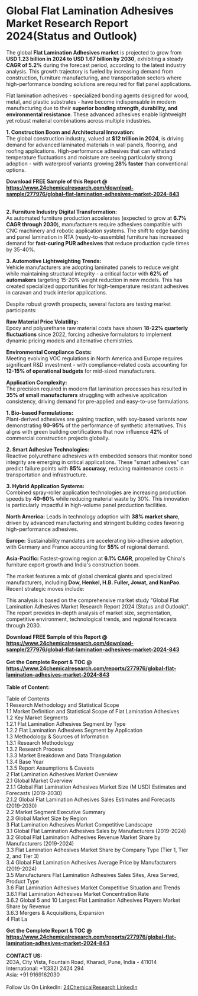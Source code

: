 <h1>Global Flat Lamination Adhesives Market Research Report 2024(Status and Outlook)</h1><p>The global <strong>Flat Lamination Adhesives market</strong> is projected to grow from <strong>USD 1.23 billion in 2024 to USD 1.67 billion by 2030</strong>, exhibiting a steady <strong>CAGR of 5.2%</strong> during the forecast period, according to the latest industry analysis. This growth trajectory is fueled by increasing demand from construction, furniture manufacturing, and transportation sectors where high-performance bonding solutions are required for flat panel applications.</p><p>Flat lamination adhesives - specialized bonding agents designed for wood, metal, and plastic substrates - have become indispensable in modern manufacturing due to their <strong>superior bonding strength, durability, and environmental resistance</strong>. These advanced adhesives enable lightweight yet robust material combinations across multiple industries.</p><p><strong>1. Construction Boom and Architectural Innovation:</strong><br>
The global construction industry, valued at <strong>$12 trillion in 2024</strong>, is driving demand for advanced laminated materials in wall panels, flooring, and roofing applications. High-performance adhesives that can withstand temperature fluctuations and moisture are seeing particularly strong adoption - with waterproof variants growing <strong>28% faster</strong> than conventional options.</p><div><b>Download FREE Sample of this Report @ 
            <a href="https://www.24chemicalresearch.com/download-sample/277976/global-flat-lamination-adhesives-market-2024-843">
            https://www.24chemicalresearch.com/download-sample/277976/global-flat-lamination-adhesives-market-2024-843</a></b></div><br><p><strong>2. Furniture Industry Digital Transformation:</strong><br>
As automated furniture production accelerates (expected to grow at <strong>6.7% CAGR through 2030</strong>), manufacturers require adhesives compatible with CNC machinery and robotic application systems. The shift to edge banding and panel lamination in RTA (ready-to-assemble) furniture has increased demand for <strong>fast-curing PUR adhesives</strong> that reduce production cycle times by 35-40%.</p><p><strong>3. Automotive Lightweighting Trends:</strong><br>
Vehicle manufacturers are adopting laminated panels to reduce weight while maintaining structural integrity - a critical factor with <strong>62% of automakers</strong> targeting 15-20% weight reduction in new models. This has created specialized opportunities for high-temperature resistant adhesives in caravan and truck interior applications.</p><p>Despite robust growth prospects, several factors are testing market participants:</p><p><strong>Raw Material Price Volatility:</strong><br>
    Epoxy and polyurethane raw material costs have shown <strong>18-22% quarterly fluctuations</strong> since 2022, forcing adhesive formulators to implement dynamic pricing models and alternative chemistries.</p><p><strong>Environmental Compliance Costs:</strong><br>
    Meeting evolving VOC regulations in North America and Europe requires significant R&amp;D investment - with compliance-related costs accounting for <strong>12-15% of operational budgets</strong> for mid-sized manufacturers.</p><p><strong>Application Complexity:</strong><br>
    The precision required in modern flat lamination processes has resulted in <strong>35% of small manufacturers</strong> struggling with adhesive application consistency, driving demand for pre-applied and easy-to-use formulations.</p><p><strong>1. Bio-based Formulations:</strong><br>
Plant-derived adhesives are gaining traction, with soy-based variants now demonstrating <strong>90-95%</strong> of the performance of synthetic alternatives. This aligns with green building certifications that now influence <strong>42%</strong> of commercial construction projects globally.</p><p><strong>2. Smart Adhesive Technologies:</strong><br>
Reactive polyurethane adhesives with embedded sensors that monitor bond integrity are emerging in critical applications. These "smart adhesives" can predict failure points with <strong>85% accuracy</strong>, reducing maintenance costs in transportation and infrastructure.</p><p><strong>3. Hybrid Application Systems:</strong><br>
Combined spray-roller application technologies are increasing production speeds by <strong>40-60%</strong> while reducing material waste by 30%. This innovation is particularly impactful in high-volume panel production facilities.</p><p><strong>North America:</strong> Leads in technology adoption with <strong>38% market share</strong>, driven by advanced manufacturing and stringent building codes favoring high-performance adhesives.</p><p><strong>Europe:</strong> Sustainability mandates are accelerating bio-adhesive adoption, with Germany and France accounting for <strong>55%</strong> of regional demand.</p><p><strong>Asia-Pacific:</strong> Fastest-growing region at <strong>6.1% CAGR</strong>, propelled by China's furniture export growth and India's construction boom.</p><p>The market features a mix of global chemical giants and specialized manufacturers, including <strong>Dow, Henkel, H.B. Fuller, Jowat, and NanPao</strong>. Recent strategic moves include:</p><p>This analysis is based on the comprehensive market study "Global Flat Lamination Adhesives Market Research Report 2024 (Status and Outlook)". The report provides in-depth analysis of market size, segmentation, competitive environment, technological trends, and regional forecasts through 2030.</p><div><b>Download FREE Sample of this Report @ 
            <a href="https://www.24chemicalresearch.com/download-sample/277976/global-flat-lamination-adhesives-market-2024-843">
            https://www.24chemicalresearch.com/download-sample/277976/global-flat-lamination-adhesives-market-2024-843</a></b></div><br><div><b>Get the Complete Report & TOC @ 
            <a href="https://www.24chemicalresearch.com/reports/277976/global-flat-lamination-adhesives-market-2024-843">
            https://www.24chemicalresearch.com/reports/277976/global-flat-lamination-adhesives-market-2024-843</a></b></div><br>
            <b>Table of Content:</b><p>Table of Contents<br />
1 Research Methodology and Statistical Scope<br />
1.1 Market Definition and Statistical Scope of Flat Lamination Adhesives<br />
1.2 Key Market Segments<br />
1.2.1 Flat Lamination Adhesives Segment by Type<br />
1.2.2 Flat Lamination Adhesives Segment by Application<br />
1.3 Methodology & Sources of Information<br />
1.3.1 Research Methodology<br />
1.3.2 Research Process<br />
1.3.3 Market Breakdown and Data Triangulation<br />
1.3.4 Base Year<br />
1.3.5 Report Assumptions & Caveats<br />
2 Flat Lamination Adhesives Market Overview<br />
2.1 Global Market Overview<br />
2.1.1 Global Flat Lamination Adhesives Market Size (M USD) Estimates and Forecasts (2019-2030)<br />
2.1.2 Global Flat Lamination Adhesives Sales Estimates and Forecasts (2019-2030)<br />
2.2 Market Segment Executive Summary<br />
2.3 Global Market Size by Region<br />
3 Flat Lamination Adhesives Market Competitive Landscape<br />
3.1 Global Flat Lamination Adhesives Sales by Manufacturers (2019-2024)<br />
3.2 Global Flat Lamination Adhesives Revenue Market Share by Manufacturers (2019-2024)<br />
3.3 Flat Lamination Adhesives Market Share by Company Type (Tier 1, Tier 2, and Tier 3)<br />
3.4 Global Flat Lamination Adhesives Average Price by Manufacturers (2019-2024)<br />
3.5 Manufacturers Flat Lamination Adhesives Sales Sites, Area Served, Product Type<br />
3.6 Flat Lamination Adhesives Market Competitive Situation and Trends<br />
3.6.1 Flat Lamination Adhesives Market Concentration Rate<br />
3.6.2 Global 5 and 10 Largest Flat Lamination Adhesives Players Market Share by Revenue<br />
3.6.3 Mergers & Acquisitions, Expansion<br />
4 Flat La</p><div><b>Get the Complete Report & TOC @ 
            <a href="https://www.24chemicalresearch.com/reports/277976/global-flat-lamination-adhesives-market-2024-843">
            https://www.24chemicalresearch.com/reports/277976/global-flat-lamination-adhesives-market-2024-843</a></b></div><br><b>CONTACT US:</b><br>
            203A, City Vista, Fountain Road, Kharadi, Pune, India - 411014<br>
            International: +1(332) 2424 294<br>
            Asia: +91 9169162030 <br><br>
            Follow Us On LinkedIn: <a href="https://www.linkedin.com/company/24chemicalresearch/">24ChemicalResearch LinkedIn</a>